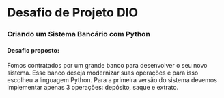 # Desafio de Projeto DIO
### Criando um Sistema Bancário com Python

<h4><b> Desafio proposto: </b></h4>
Fomos contratados por um grande banco para desenvolver o seu novo sistema. Esse banco deseja modernizar suas operações e para isso escolheu a linguagem Python. Para a primeira versão do sistema devemos implementar apenas 3 operações: depósito, saque e extrato.
